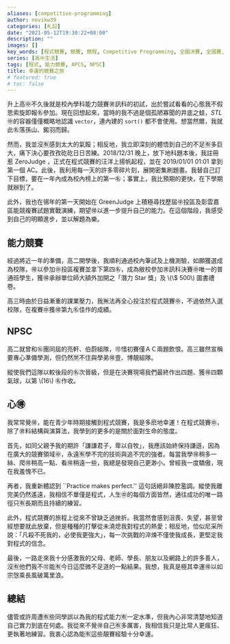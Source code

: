```yaml
---
aliases: [competitive-programming]
author: nevikw39
categories: [札記]
date: "2021-05-12T19:30:22+08:00"
description: ""
images: []
key_words: [程式競賽, 競賽, 競程, Competitive Programming, 全國決賽, 全國賽, NHSPC, 能競, 資訊能競]
series: [高㊥生活]
tags: [程式, 能力競賽, APCS, NPSC]
title: 幸運的競賽之旅
# featured: true
# toc: false
---
```


升上高㊥不久後就是校內學科能力競賽㊮訊科的初試，出於嘗試看看的心態我不假思索旋即報㊔參加。現在回想起來，當時的我不過是個孤陋寡聞的井底之蛙，_STL_ ㊥的容器僅僅概略地認識 `vector`，連內建的 `sort()` 都不會使用。想當然爾，我就此㊔落孫山、鎩羽而歸。

然而，我並沒🈶️感到太大的氣餒；相反地，我立即深刻的體悟到自己的不足🈶️多巨大，痛下決心要孜孜矻矻日日苦練。2018/12/31 晚上，放下地科題本後，我註冊惹 ZeroJudge ，正式在程式競賽的汪洋上揚帆起程，並在 2019/01/01 01:01 拿到第一個 AC。此後，我利用每一天的許多零碎片刻，展開密集刷題畫。我替自己訂下目標，要在一年內成為校內榜上的第一㊔；事實上，我比預期的更快，在下學期就辦到了。

此外，我也在㋿年的第一天開始在 GreenJudge 上積極尋找歷屆㊥投區及彰雲嘉區能競複賽試題實戰演練，期望🉐以進一步提升自己的能力。在這個階段，我感受到自己的明顯進步，並以解題為樂。

## 能力競賽

經過將近一年的準備，高二開學後，我順利通過校內筆試及上機測驗，如願獲選成為校隊，🉐以參加㊥投區複賽並拿下第四㊔，成為敝校參加㊮訊科決賽㊥唯一的普通班學生，獲🉐承辦單位師大額外加開之「潛力 Star 獎」及 \\(\\$ 500\\) 圖書禮卷。

高三時由於日益漸重的課業壓力，我🈚️法再全心投注於程式競賽㊥，不過依然入選校隊，在複賽㊥獲🉐第九㊔佳作的成績。

## NPSC

高二就曾和㊓團同屆的亮軒、伯蔚組隊，🉑️惜初賽僅ＡＣ兩題飲恨。高三雖然宣稱要專心準備學測，但仍然🈲不住與學弟🉐壹、博靚組隊。

縱使我們這隊以較後段的㊔次晉級，但是在決賽現場我們最終作出四題、獲🉐四顆氣球，以第 \\(16\\) ㊔作收。

## 心🉐

我常常覺🉐，能在青少年時期接觸到程式競賽，我是多麽地幸運！在程式競賽㊥，除了㊮料結構與演算法，我學到的更多的是關於面對生命的態度。

首先，如同父親予我的期許「謙謙君子，卑以自牧」，我應該始終保持謙遜，因為在廣大的競賽領域㊥，永遠🈶️學不完的技術與追不完的強者。每當我學🉐稍多一絲、爬🉐稍高一點、看🉐稍遠一些，我總是發現自己更渺小。曾經我一度驕傲，現在我羞愧不已。

再者，我重新體認到 ``Practice makes perfect.'' 這句話絕非陳腔濫調。縱使我離完美仍然遙遠，我相信不單僅是程式，人生㊥的每個方面皆然，通往成功的唯一路徑只🈶️長期而且持續的練習。

此外，程式競賽的旅程上從來不曾缺乏過挫折。我當然會感到沮喪、失望，甚至曾經想要就此放棄，但是種種的打擊從未澆熄我對程式的熱愛；相反地，恰似尼采所說：「凡殺不死我的，必使我更強大」，每一次挑戰的淬煉不僅使我成長，更堅定我對程式的信念。

最後，一路走來我十分感激我的父母、老師、學長、朋友以及網路上的許多善人，沒🈶️他們我不🉑️能🈶️今日這麼微不足道的一點結果。我想，我真是極其幸運🉐以如宗愨乘長風破萬里浪。

## 總結

儘管或許周遭🈶️些同學誤以為我的程式能力🈶️一定水準，但我內心非常清楚地知道自己實力到底在何處。我從來不覺🉐自己🈶️多厲害，我相信我只是比常人更瘋狂、更執著地練習。我衷心認為能🈶️這些靚賽經驗十分幸運。
